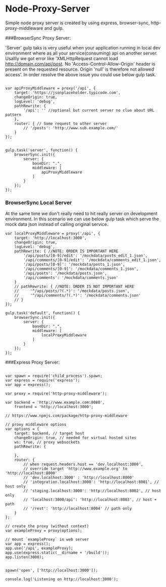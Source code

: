 # Node-Proxy-Server

Simple node proxy server is created by using express, browser-sync, http-proxy-middleware and gulp.

###BrowserSync Proxy Server:

'Server' gulp taks is very useful when your application running in local dev environment where as all your service(consuming) api on another server.  Usallly we got error like 'XMLHttpRequest cannot load http://domain.com/api/post. No 'Access-Control-Allow-Origin' header is present on the requested resource. Origin 'null' is therefore not allowed access'. In order resolve the above issue you  could use below gulp task.

```

var apiProxyMiddleware = proxy('/api', {
    target: 'https://jsonplaceholder.typicode.com',
    changeOrigin: true,
    logLevel: 'debug',
    pathRewrite: {
        '/api': '' //optional but current server no clue about URL pattern 
    },
    router: { // Some request to other server
        // '/posts': 'http://www.sub.example.com/'
    }
});


gulp.task('server', function() {
    browserSync.init({
        server: {
            baseDir: ".",
            middleware: [
                apiProxyMiddleware
            ]
        }
    });
});

```

### BrowserSync Local Server

At the same time we don't really need to hit really server on development environment. In this scenario we can use below gulp task which serve the mock data json instead of calling original service.

```
var localProxyMiddleware = proxy('/api', {
    target: 'http://localhost:3000',
    changeOrigin: true,
    logLevel: 'debug',
    pathRewrite: { //NOTE: ORDER IS IMPORTANT HERE
        '/api/posts/[0-9]/edit': '/mockdata/posts_edit_1.json',
        '/api/comments/[0-9]/edit': '/mockdata/comments_edit_1.json',
        '/api/posts/[0-9]': '/mockdata/posts_1.json',
        '/api/comments/[0-9]': '/mockdata/comments_1.json',
        '/api/posts': '/mockdata/posts.json',
        '/api/comments': '/mockdata/comments.json'
    }
    // pathRewrite: { //NOTE: ORDER IS NOT IMPORTANT HERE       
    //     '^/api/posts/?(.*)': '/mockdata/posts.json',
    //     '^/api/comments/?(.*)': '/mockdata/comments.json'
    // }
});

gulp.task('default', function() {
    browserSync.init({
        server: {
            baseDir: ".",
            middleware: [
                localProxyMiddleware
            ]
        }
    });
});

```
###Express Proxy Server:

```

var spawn = require('child_process').spawn;
var express = require('express');
var app = express();

var proxy = require('http-proxy-middleware');

var backend = 'http://www.example.com:8080',
    frontend = 'http://localhost:3000';

// https://www.npmjs.com/package/http-proxy-middleware

// proxy middleware options 
var options = {
    target: backend, // target host 
    changeOrigin: true, // needed for virtual hosted sites 
    ws: true, // proxy websockets 
    pathRewrite: {

    },
    router: {
        // when request.headers.host == 'dev.localhost:3000', 
        // override target 'http://www.example.org' to 'http://localhost:8000'
        // 'dev.localhost:3000' : 'http://localhost:8000'        
        // 'integration.localhost:3000': 'http://localhost:8001', // host only 
        // 'staging.localhost:3000': 'http://localhost:8002', // host only 
        // 'localhost:3000/api': 'http://localhost:8003', // host + path 
        // '/rest': 'http://localhost:8004' // path only 
    }
};

// create the proxy (without context) 
var exampleProxy = proxy(options);

// mount `exampleProxy` in web server 
var app = express();
app.use('/api', exampleProxy);
app.use(express.static(__dirname + '/build'));
app.listen(3000);


spawn('open', ['http://localhost:3000']);

console.log('Listening on http://localhost:3000');

```
